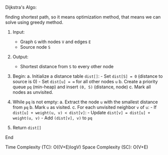 Dijkstra's Algo:

finding shortest path, so it means optimization method, that means we can solve using greedy method.

1. Input:
      - Graph `G` with nodes `V` and edges `E`
      - Source node `S`
2. Output:
      - Shortest distance from `S` to every other node

3. Begin:
    a. Initialize a distance table `dist[]`:
          - Set `dist[S] = 0` (distance to source is 0)
          - Set `dist[u] = ∞` for all other nodes `u`
    b. Create a priority queue `pq` (min-heap) and insert `(0, S)` (distance, node)
    c. Mark all nodes as unvisited.

4. While `pq` is not empty:
      a. Extract the node `u` with the smallest distance from `pq`
      b. Mark `u` as visited.
      c. For each unvisited neighbor `v` of `u`:
            - If `dist[u] + weight(u, v) < dist[v]`:
                - Update `dist[v] = dist[u] + weight(u, v)`
                - Add `(dist[v], v)` to `pq`

5. Return `dist[]`

End


Time Complexity (TC): O((V+E)logV)
Space Complexity (SC): O(V+E)